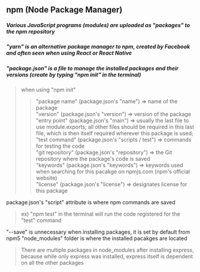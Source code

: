 ## npm (Node Package Manager)

##### Various JavaScript programs (modules) are uploaded as "packages" to the npm repository
##### "yarn" is an alternative package manager to npm, created by Facebook and often seen when using React or React Native
##### "package.json" is a file to manage the installed packages and their versions (create by typing "npm init" in the terminal)
> when using "npm init"
>> "package name" (package.json's "name") => name of the package <br>
"version" (package.json's "version") => version of the package <br>
"entry point" (package.json's "main") => usually the last file to use module.exports; all other files should be required in this last file, which is then itself required wherever this package is used; <br>
"test command" (package.json's "scripts / test") => commands for testing the code <br>
"git repository" (package.json's "repository") => the Git repository where the package's code is saved <br>
"keywords" (package.json's "keywords") => keywords used when searching for this pacakge on npmjs.com (npm's official website) <br>
"license" (package.json's "license") => designates license for this package <br>

package.json's "script" attribute is where npm commands are saved
> ex) "npm test" in the terminal will run the code registered for the "test" command

"--save" is unnecessary when installing packages, it is set by default from npm5
"node_modules" folder is where the installed pacakges are located
> There are multiple packages in node_modules after installing express, because while only express was installed, express itself is dependent on all the other packages